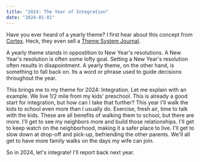 ```yaml
---
title: "2024: The Year of Integration"
date: "2024-01-01"
---
```


Have you ever heard of a yearly theme?
I first hear about this concept from [Cortex](https://www.relay.fm/cortex).
Heck, they even sell a [Theme System Journal](https://www.themesystem.com/).

A yearly theme stands in oppostition to New Year's resolutions.
A New Year's resolution is often some lofty goal.
Setting a New Year's resolution often results in disapointment.
A yearly theme, on the other hand, is something to fall back on.
Its a word or phrase used to guide decisions throughout the year.

This brings me to my theme for 2024: Integration.
Let me explain with an example.
We live 1/2 mile from my kids' preschool.
This is already a good start for integration, but how can I take that further?
This year I'll walk the kids to school even more than I usually do.
Exercise, fresh air, time to talk with the kids.
These are all benefits of walking them to school, but there are more.
I'll get to see my neighbors more and build those relationships.
I'll get to keep watch on the neighborhood, making it a safer place to live.
I'll get to slow down at drop-off and pick-up, befriending the other parents.
We'll all get to have more family walks on the days my wife can join.

So in 2024, let's integrate! I'll report back next year.
